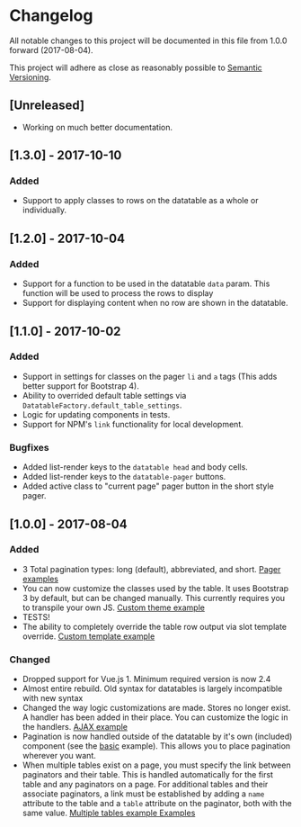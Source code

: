 # Changelog
All notable changes to this project will be documented in this file from 1.0.0 forward (2017-08-04).

This project will adhere as close as reasonably possible to [Semantic Versioning](http://semver.org/spec/v2.0.0.html).

## [Unreleased]

 - Working on much better documentation.

## [1.3.0] - 2017-10-10

### Added

 - Support to apply classes to rows on the datatable as a whole or individually.

## [1.2.0] - 2017-10-04

### Added

 - Support for a function to be used in the datatable `data` param. This function will be used to process the rows to display
 - Support for displaying content when no row are shown in the datatable.

## [1.1.0] - 2017-10-02

### Added

 - Support in settings for classes on the pager `li` and `a` tags (This adds better support for Bootstrap 4).
 - Ability to overrided default table settings via `DatatableFactory.default_table_settings`.
 - Logic for updating components in tests.
 - Support for NPM's `link` functionality for local development.

### Bugfixes

 - Added list-render keys to the `datatable head` and body cells.
 - Added list-render keys to the `datatable-pager` buttons.
 - Added active class to "current page" pager button in the short style pager.

## [1.0.0] - 2017-08-04

### Added

 - 3 Total pagination types: long (default), abbreviated, and short. [Pager examples](examples/pager-styles/index.html)
 - You can now customize the classes used by the table. It uses Bootstrap 3 by default, but can be changed manually. This currently requires you to transpile your own JS. [Custom theme example](examples/custom-theme/app.js)
 - TESTS!
 - The ability to completely override the table row output via slot template override. [Custom template example](examples/custom-template/app.js)

### Changed

 - Dropped support for Vue.js 1. Minimum required version is now 2.4
 - Almost entire rebuild. Old syntax for datatables is largely incompatible with new syntax
 - Changed the way logic customizations are made. Stores no longer exist. A handler has been added in their place. You can customize the logic in the handlers. [AJAX example](examples/ajax/app.js)
 - Pagination is now handled outside of the datatable by it's own (included) component (see the [basic](examples/basic/index.html) example). This allows you to place pagination wherever you want.
 - When multiple tables exist on a page, you must specify the link between paginators and their table. This is handled automatically for the first table and any paginators on a page. For additional tables and their associate paginators, a link must be established by adding a `name` attribute to the table and a `table` attribute on the paginator, both with the same value. [Multiple tables example Examples](examples/multiple-tables/index.html)
